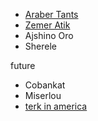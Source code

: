 
 - [Araber Tants](https://www.schoellerfamily.org/scores/pdf/araber_tants.leadsheet.pdf)
 - [Zemer Atik](https://www.schoellerfamily.org/scores/pdf/zemer_atik.leadsheet.pdf)
 - Ajshino Oro
 - Sherele


future
  - Cobankat
  - Miserlou
  - [terk in america](https://www.schoellerfamily.org/scores/pdf/terk_in_america.leadsheet.pdf)

